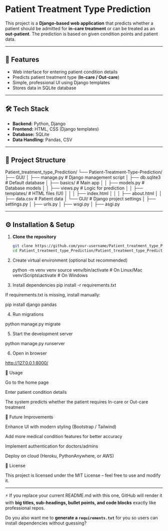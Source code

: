 # Patient Treatment Type Prediction

This project is a **Django-based web application** that predicts whether a patient should be admitted for **in-care treatment** or can be treated as an **out-patient**. The prediction is based on given condition points and patient data.

---

## 🚀 Features
- Web interface for entering patient condition details  
- Predicts patient treatment type (**In-care / Out-care**)  
- Simple, professional UI using Django templates  
- Stores data in SQLite database  

---

## 🛠 Tech Stack
- **Backend:** Python, Django  
- **Frontend:** HTML, CSS (Django templates)  
- **Database:** SQLite  
- **Data Handling:** Pandas, CSV  

---

## 📂 Project Structure
Patient_treatment_type_Prediction/
└── Patient-Treatment-Type-Prediction/
├── GUI/
│ ├── manage.py # Django management script
│ ├── db.sqlite3 # Default database
│ ├── basics/ # Main app
│ │ ├── models.py # Database models
│ │ ├── views.py # Logic for prediction
│ │ ├── templates/ # HTML files (UI)
│ │ │ ├── index.html
│ │ │ ├── about.html
│ │ ├── data.csv # Patient data
│ └── GUI/ # Django project settings
│ ├── settings.py
│ ├── urls.py
│ ├── wsgi.py
│ ├── asgi.py


---

## ⚙️ Installation & Setup

1. **Clone the repository**
   ```bash
   git clone https://github.com/your-username/Patient_treatment_type_Prediction.git
   cd Patient_treatment_type_Prediction/Patient_treatment_type_Prediction/Patient-Treatment-Type-Prediction/GUI

2. Create virtual environment (optional but recommended)
   
   python -m venv venv
   source venv/bin/activate   # On Linux/Mac
   venv\Scripts\activate      # On Windows

3. Install dependencies
pip install -r requirements.txt

If requirements.txt is missing, install manually:

pip install django pandas

4. Run migrations

python manage.py migrate


5. Start the development server

python manage.py runserver


6. Open in browser

http://127.0.0.1:8000/

🎯 Usage

Go to the home page

Enter patient condition details

The system predicts whether the patient requires In-care or Out-care treatment

📌 Future Improvements

Enhance UI with modern styling (Bootstrap / Tailwind)

Add more medical condition features for better accuracy

Implement authentication for doctors/admins

Deploy on cloud (Heroku, PythonAnywhere, or AWS)

📝 License

This project is licensed under the MIT License – feel free to use and modify it.

---

⚡ If you replace your current README.md with this one, GitHub will render it with **big titles, sub-headings, bullet points, and code blocks** exactly like professional repos.  

Do you also want me to **generate a `requirements.txt`** for you so users can install dependencies without guessing?
